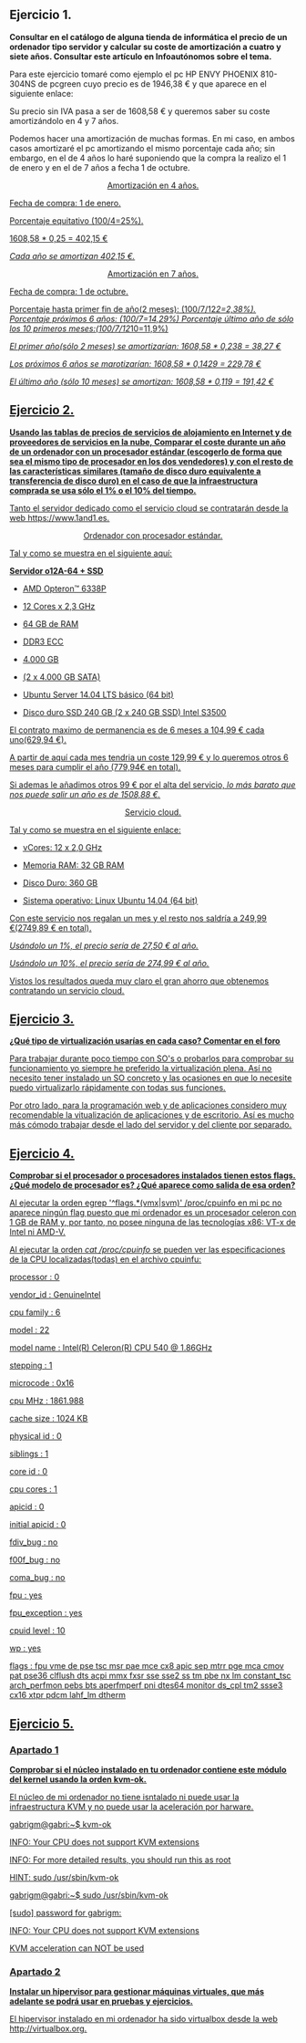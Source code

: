 ## __Ejercicio 1.__ 

__Consultar en el catálogo de alguna tienda de informática el precio de un ordenador tipo servidor y calcular su coste de amortización a cuatro y siete años. Consultar este artículo en Infoautónomos sobre el tema.__

Para este ejercicio tomaré como ejemplo el pc HP ENVY PHOENIX 810-304NS de pcgreen cuyo precio es de 1946,38 € y que aparece en el siguiente enlace:

<center> <http://www.pcgreen.com/hp-envy-phoenix-810-304ns-776813-p.htm> </center>

Su precio sin IVA pasa a ser de 1608,58 € y queremos saber su coste amortizándolo en 4 y 7 años. 

Podemos hacer una amortización de muchas formas. En mi caso, en ambos casos amortizaré el pc amortizando el mismo porcentaje cada año; sin embargo, en el de 4 años lo haré suponiendo que la compra la realizo el 1 de enero y en el de 7 años a fecha 1 de octubre.
  
<center> <u>Amortización en 4 años.<u> </center>

Fecha de compra: 1 de enero.

Porcentaje equitativo (100/4=25%).

1608,58 * 0,25 = 402,15 €

*Cada año se amortizan 402,15 €.*

<center> <u>Amortización en 7 años.<u> </center>

Fecha de compra: 1 de octubre.

Porcentaje hasta primer fin de año(2 meses): (100/7/12*2=2,38%).
Porcentaje próximos 6 años: (100/7=14,29%)
Porcentaje último año de sólo los 10 primeros meses:(100/7/12*10=11,9%)

*El primer año(sólo 2 meses) se amortizarían: 1608,58 * 0,238 = 38,27 €*

*Los próximos 6 años se marotizarían: 1608,58 * 0,1429 = 229,78 €*

*El último año (sólo 10 meses) se amortizan: 1608,58 * 0,119 = 191,42 €*

## __Ejercicio 2.__ 

__Usando las tablas de precios de servicios de alojamiento en Internet y de proveedores de servicios en la nube, Comparar el coste durante un año de un ordenador con un procesador estándar (escogerlo de forma que sea el mismo tipo de procesador en los dos vendedores) y con el resto de las características similares (tamaño de disco duro equivalente a transferencia de disco duro) en el caso de que la infraestructura comprada se usa sólo el 1% o el 10% del tiempo.__

Tanto el servidor dedicado como el servicio cloud se contratarán desde la web <https://www.1and1.es>.


<center> <u>Ordenador con procesador estándar.<u> </center>

Tal y como se muestra en el siguiente [aquí][1]:

 [1]: https://www.1and1.es/costs?__lf=Order-Tariff&__sendingdata=1&cart.action=add&cart.ignoreFlow=true&cart.article=tariff-toggle-second&__forcestop=true&__CMD[costs]:SELWRP=cart
 
__Servidor o12A-64 + SSD__

* AMD Opteron™ 6338P

* 12 Cores x 2,3 GHz

* 64 GB de RAM 

* DDR3 ECC

* 4.000 GB 

* (2 x 4.000 GB SATA)

* Ubuntu Server 14.04 LTS básico (64 bit)

* Disco duro SSD 240 GB (2 x 240 GB SSD) Intel S3500

El contrato maximo de permanencia es de 6 meses a 104,99 € cada uno(629,94 €). 

A partir de aquí cada mes tendria un coste 129,99 € y lo queremos otros 6 meses para cumplir el año (779,94€ en total).

Si ademas le añadimos otros 99 € por el alta del servicio, *lo más barato que nos puede salir un año es de 1508,88 €.*


<center> <u>Servicio cloud.<u> </center>

Tal y como se muestra en el siguiente [enlace][2]:

[2]: https://www.1and1.es/costs?__reuse=1444153597167&__lf=Order-Product

* vCores: 12 x 2,0 GHz

* Memoria RAM: 32 GB RAM

* Disco Duro: 360 GB

* Sistema operativo: Linux Ubuntu 14.04 (64 bit) 

Con este servicio nos regalan un mes y el resto nos saldría a 249,99 €(2749,89 € en total).

*Usándolo un 1%, el precio sería de 27,50 € al año.*

*Usándolo un 10%, el precio sería de 274,99 € al año.*

Vistos los resultados queda muy claro el gran ahorro que obtenemos contratando un servicio cloud.


## __Ejercicio 3.__

__¿Qué tipo de virtualización usarías en cada caso? Comentar en el foro__

Para trabajar durante poco tiempo con SO's o probarlos para comprobar su funcionamiento yo siempre he preferido la virtualización plena. Así no necesito tener instalado un SO concreto y las ocasiones en que lo necesite puedo virtualizarlo rápidamente con todas sus funciones.

Por otro lado, para la programación web y de aplicaciones considero muy recomendable la vitualización de aplicaciones y de escritorio. Así es mucho más cómodo trabajar desde el lado del servidor y del cliente por separado.

## __Ejercicio 4.__ 

__Comprobar si el procesador o procesadores instalados tienen estos flags. ¿Qué modelo de procesador es? ¿Qué aparece como salida de esa orden?__

Al ejecutar la orden <u>egrep '^flags.*(vmx|svm)' /proc/cpuinfo</u> en mi pc no aparece ningún flag puesto que mi ordenador es un procesador celeron con 1 GB de RAM y, por tanto, no posee ninguna de las tecnologías x86: VT-x de Intel ni AMD-V.

Al ejecutar la orden *cat /proc/cpuinfo* se pueden ver las especificaciones de la CPU localizadas(todas) en el archivo cpuinfu:

processor	: 0

vendor_id	: GenuineIntel

cpu family	: 6

model		: 22

model name	: Intel(R) Celeron(R) CPU          540  @ 1.86GHz

stepping	: 1

microcode	: 0x16

cpu MHz		: 1861.988

cache size	: 1024 KB

physical id	: 0

siblings	: 1

core id		: 0

cpu cores	: 1

apicid		: 0

initial apicid	: 0

fdiv_bug	: no

f00f_bug	: no

coma_bug	: no

fpu		: yes

fpu_exception	: yes

cpuid level	: 10

wp		: yes

flags		: fpu vme de pse tsc msr pae mce cx8 apic sep mtrr pge mca cmov pat pse36 clflush dts acpi mmx fxsr sse sse2 ss tm pbe nx lm constant_tsc arch_perfmon pebs bts aperfmperf pni dtes64 monitor ds_cpl tm2 ssse3 cx16 xtpr pdcm lahf_lm dtherm

## __Ejercicio 5.__ 

### __Apartado 1__

__Comprobar si el núcleo instalado en tu ordenador contiene este módulo del kernel usando la orden kvm-ok.__

El núcleo de mi ordenador no tiene isntalado ni puede usar la infraestructura KVM y no puede usar la aceleración por harware.

gabrigm@gabri:~$ kvm-ok

INFO: Your CPU does not support KVM extensions

INFO: For more detailed results, you should run this as root

HINT:   sudo /usr/sbin/kvm-ok

gabrigm@gabri:~$ sudo /usr/sbin/kvm-ok

[sudo] password for gabrigm: 

INFO: Your CPU does not support KVM extensions

KVM acceleration can NOT be used


### __Apartado 2__

__Instalar un hipervisor para gestionar máquinas virtuales, que más adelante se podrá usar en pruebas y ejercicios.__



El hipervisor instalado en mi ordenador ha sido virtualbox desde la web <http://virtualbox.org>.
